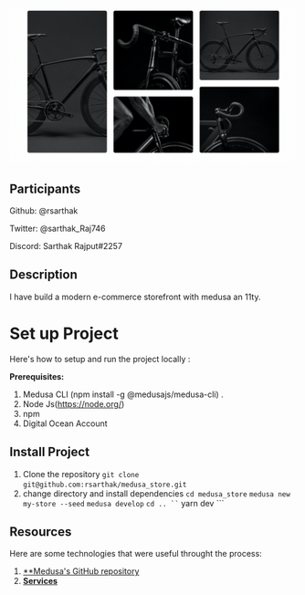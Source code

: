 ![mycart](image/mycart.png)

## Participants
Github: @rsarthak

Twitter: @sarthak_Raj746

Discord: Sarthak Rajput#2257

## Description
I have build a modern e-commerce storefront with medusa an 11ty.


# Set up Project
Here's how to setup and run the project locally :

**Prerequisites:**

1. Medusa CLI (npm install -g @medusajs/medusa-cli) .
2. Node Js(https://node.org/)
3. npm
4. Digital Ocean Account

## Install Project
1. Clone the repository
``` git clone git@github.com:rsarthak/medusa_store.git ```
2. change directory and install dependencies
``` cd medusa_store ```
``` medusa new my-store --seed ```
``` medusa develop ```
``` cd .. ``
``` yarn dev ```

## Resources
Here are some technologies that were useful throught the process:
1. [**Medusa's GitHub repository](https://github.com/medusajs/medusa)
2. [**Services**](https://docs.medusajs.com/advanced/backend/services/create-service/)
